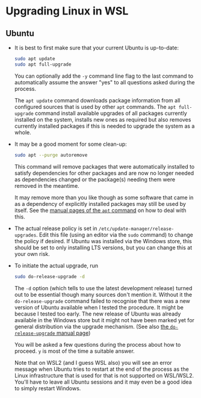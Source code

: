 # Upgrading Linux in WSL

## Ubuntu

-   It is best to first make sure that your current Ubuntu is up-to-date:

    ```bash
    sudo apt update
    sudo apt full-upgrade
    ```

    You can optionally add the `-y` command line flag to the last command to automatically
    assume the answer "yes" to all questions asked during the process.

    The `apt update` command downloads package information from all configured sources that is 
    used by other `apt` commands. The `apt full-upgrade` command install available upgrades of 
    all packages currently installed on the system, installs new ones as required but also
    removes currently installed packages if this is needed to upgrade the system as a whole.

-   It may be a good moment for some clean-up:

    ```bash
    sudo apt --purge autoremove
    ```

    This command will remove packages that were automatically installed to satisfy
    dependencies for other packages and are now no longer needed as dependencies changed
    or the package(s) needing them were removed in the meantime.

    It may remove more than you like though as some software that came in as a dependency
    of explicitly installed packages may still be used by itself. See the 
    [manual pages of the `apt` command](https://manpages.ubuntu.com/manpages/xenial/man8/apt.8.html)
    on how to deal with this.

-   The actual release policy is set in `/etc/update-manager/release-upgrades`.
    Edit this file (using an editor via the `sudo` command) to change the policy
    if desired. If Ubuntu was installed via the Windows store, this should be set
    to only installing LTS versions, but you can change this at your own risk.

-   To initiate the actual upgrade, run

    ```bash
    sudo do-release-upgrade -d
    ```

    The `-d` option (which tells to use the latest development release) 
    turned out to be essential though many sources don't mention it.
    Without it the `do-release-upgrade` command failed to recognise that there was a
    new version of Ubuntu available when I tested the procedure. It might be because I tested too 
    early. The new release of Ubuntu was already available in the Windows store but 
    it might not have been marked yet for general distribution via the upgrade
    mechanism.
    (See also [the `do-release-upgrade` manual page](http://manpages.ubuntu.com/manpages/bionic/man8/do-release-upgrade.8.html))

    You will be asked a few questions during the process about how to proceed. 
    `y` is most of the time a suitable answer.

    Note that on WSL2 (and I guess WSL also) you will see an error message when 
    Ubuntu tries to restart at the end of the process as the Linux infrastructure that
    is used for that is not supported on WSL/WSL2. You'll have to leave all Ubuntu sessions
    and it may even be a good idea to simply restart Windows.
